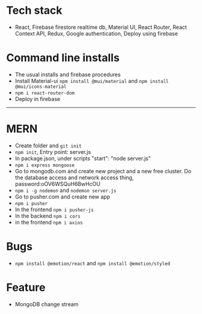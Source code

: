 # Tech stack
- React, Firebase firestore realtime db, Material UI, React Router, React Context API, Redux, Google authentication, Deploy using firebase

# Command line installs
- The usual installs and firebase procedures
- Install Material-ui `npm install @mui/material` and `npm install @mui/icons-material`
- `npm i react-router-dom`
- Deploy in firebase
---
# MERN
- Create folder and `git init`
- `npm init`, Entry point: server.js
- In package.json, under scripts "start": "node server.js"
- `npm i express mongoose`
- Go to mongodb.com and create new project and a new free cluster. Do the database access and network access thing, password:oOV6WSQuH6BwHcOU
- `npm i -g nodemon` and `nodemon server.js`
- Go to pusher.com and create new app
- `npm i pusher`
- In the frontend `npm i pusher-js`
- In the backend `npm i cors`
- in the frontend `npm i axios`

# Bugs
- `npm install @emotion/react` and `npm install @emotion/styled`

# Feature
- MongoDB change stream
